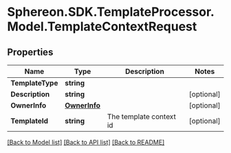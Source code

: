 # Sphereon.SDK.TemplateProcessor.Model.TemplateContextRequest
## Properties

Name | Type | Description | Notes
------------ | ------------- | ------------- | -------------
**TemplateType** | **string** |  | 
**Description** | **string** |  | [optional] 
**OwnerInfo** | [**OwnerInfo**](OwnerInfo.md) |  | [optional] 
**TemplateId** | **string** | The template context id | [optional] 

[[Back to Model list]](../README.md#documentation-for-models) [[Back to API list]](../README.md#documentation-for-api-endpoints) [[Back to README]](../README.md)

